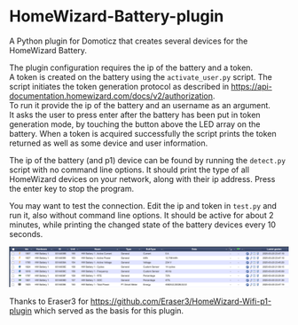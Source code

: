 # HomeWizard-Battery-plugin
A Python plugin for Domoticz that creates several devices for the HomeWizard Battery.  

The plugin configuration requires the ip of the battery and a token.  
A token is created on the battery using the `activate_user.py` script. 
The script initiates the token generation protocol as described in https://api-documentation.homewizard.com/docs/v2/authorization.  
To run it provide the ip of the battery and an username as an argument.  
It asks the user to press enter after the battery has been put in token generation mode, by touching the button above the LED array on the battery.
When a token is acquired successfully the script prints the token returned as well as some device and user information.

The ip of the battery (and p1) device can be found by running the `detect.py` script with no command line options.
It should print the type of all HomeWizard devices on your network, along with their ip address. 
Press the enter key to stop the program.

You may want to test the connection. Edit the ip and token in `test.py` and run it, also without command line options.
It should be active for about 2 minutes, while printing the changed state of the battery devices every 10 seconds.

![Devices](devices.png)

Thanks to Eraser3 for https://github.com/Eraser3/HomeWizard-Wifi-p1-plugin which served as the basis for this plugin.
